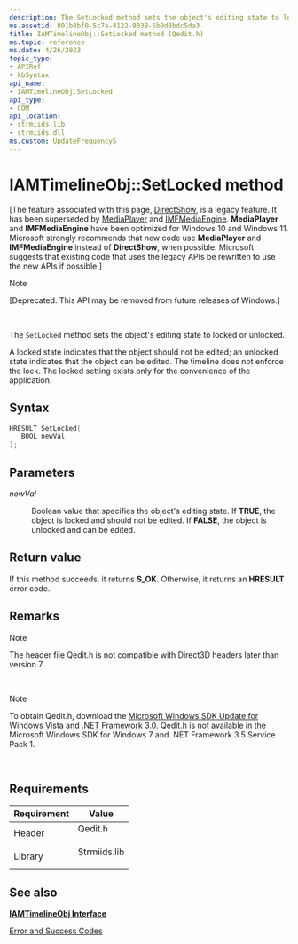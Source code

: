```yaml
---
description: The SetLocked method sets the object's editing state to locked or unlocked.
ms.assetid: 801b8bf0-5c7a-4122-9038-6b0d8bdc5da3
title: IAMTimelineObj::SetLocked method (Qedit.h)
ms.topic: reference
ms.date: 4/26/2023
topic_type: 
- APIRef
- kbSyntax
api_name: 
- IAMTimelineObj.SetLocked
api_type: 
- COM
api_location: 
- strmiids.lib
- strmiids.dll
ms.custom: UpdateFrequency5
---
```


# IAMTimelineObj::SetLocked method

\[The feature associated with this page, [DirectShow](/windows/win32/directshow/directshow), is a legacy feature. It has been superseded by [MediaPlayer](/uwp/api/Windows.Media.Playback.MediaPlayer) and [IMFMediaEngine](/windows/win32/api/mfmediaengine/nn-mfmediaengine-imfmediaengine). **MediaPlayer** and **IMFMediaEngine** have been optimized for Windows 10 and Windows 11. Microsoft strongly recommends that new code use **MediaPlayer** and **IMFMediaEngine** instead of **DirectShow**, when possible. Microsoft suggests that existing code that uses the legacy APIs be rewritten to use the new APIs if possible.\]

> [!Note]  
> \[Deprecated. This API may be removed from future releases of Windows.\]

 

The `SetLocked` method sets the object's editing state to locked or unlocked.

A locked state indicates that the object should not be edited; an unlocked state indicates that the object can be edited. The timeline does not enforce the lock. The locked setting exists only for the convenience of the application.

## Syntax


```C++
HRESULT SetLocked(
   BOOL newVal
);
```



## Parameters

<dl> <dt>

*newVal* 
</dt> <dd>

Boolean value that specifies the object's editing state. If **TRUE**, the object is locked and should not be edited. If **FALSE**, the object is unlocked and can be edited.

</dd> </dl>

## Return value

If this method succeeds, it returns **S\_OK**. Otherwise, it returns an **HRESULT** error code.

## Remarks

> [!Note]  
> The header file Qedit.h is not compatible with Direct3D headers later than version 7.

 

> [!Note]  
> To obtain Qedit.h, download the [Microsoft Windows SDK Update for Windows Vista and .NET Framework 3.0](https://msdn.microsoft.com/windowsvista/bb980924.aspx). Qedit.h is not available in the Microsoft Windows SDK for Windows 7 and .NET Framework 3.5 Service Pack 1.

 

## Requirements



| Requirement | Value |
|--------------------|-----------------------------------------------------------------------------------------|
| Header<br/>  | <dl> <dt>Qedit.h</dt> </dl>      |
| Library<br/> | <dl> <dt>Strmiids.lib</dt> </dl> |



## See also

<dl> <dt>

[**IAMTimelineObj Interface**](iamtimelineobj.md)
</dt> <dt>

[Error and Success Codes](error-and-success-codes.md)
</dt> </dl>

 

 




